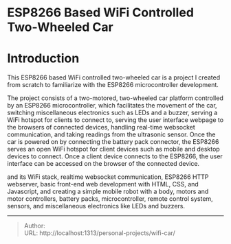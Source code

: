 # ESP8266 Based WiFi Controlled Two-Wheeled Car

    
# Introduction

This ESP8266 based WiFi controlled two-wheeled car is a project I created from scratch to familiarize with the ESP8266 microcontroller development. 

The project consists of a two-motored, two-wheeled car platform controlled by an ESP8266 microcontroller, which facilitates the movement of the car, switching miscellaneous electronics such as LEDs and a buzzer, serving a WiFi hotspot for clients to connect to, serving the user interface webpage to the browsers of connected devices, handling real-time websocket communication, and taking readings from the ultrasonic sensor. Once the car is powered on by connecting the battery pack connector, the ESP8266 serves an open WiFi hotspot for client devices such as mobile and desktop devices to connect. Once a client device connects to the ESP8266, the user interface can be accessed on the browser of the connected device. 



 and its WiFi stack, realtime websocket communication, ESP8266 HTTP webserver, basic front-end web development with HTML, CSS, and Javascript, and creating a simple mobile robot with a body, motors and motor controllers, battery packs, microcontroller, remote control system, sensors, and miscellaneous electronics like LEDs and buzzers.

---

> Author: <no value>  
> URL: http://localhost:1313/personal-projects/wifi-car/  

